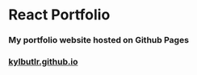 # React Portfolio
### My portfolio website hosted on Github Pages
### [kylbutlr.github.io](https://kylbutlr.github.io/)
